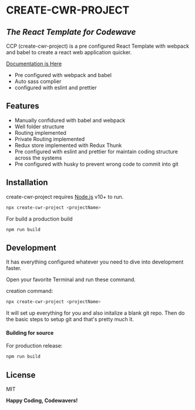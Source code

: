# CREATE-CWR-PROJECT
## _The React Template for Codewave_

CCP (create-cwr-project) is a pre configured React Template with webpack and babel to create a react web application quicker. 

[Documentation is Here](https://cwrdocs.vercel.app)

- Pre configured with webpack and babel
- Auto sass complier
- configured with eslint and prettier

## Features

- Manually confidured with babel and webpack
- Well folder structure
- Routing implemented
- Private Routing implemented
- Redux store implemented with Redux Thunk
- Pre configured with eslint and prettier for maintain coding structure across the systems
- Pre configured with husky to prevent wrong code to commit into git

## Installation

create-cwr-project requires [Node.js](https://nodejs.org/) v10+ to run. 

```sh
npx create-cwr-project <projectName>
```

For build a production build

```sh
npm run build
```

## Development
It has everything configured whatever you need to dive into development faster.

Open your favorite Terminal and run these command.

creation command:

```sh
npx create-cwr-project <projectName>
```

It will set up everything for you and also initalize a blank git repo.
Then do the basic steps to setup git and that's pretty much it.

#### Building for source

For production release:

```sh
npm run build
```

## License

MIT

**Happy Coding, Codewavers!**

